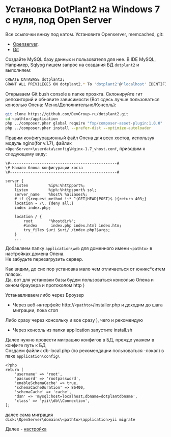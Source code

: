 # Установка DotPlant2 на Windows 7 с нуля, под Open Server

Все ссылочки внизу под катом.
Установите Openserver, memcached, git:

+ [Openserver](http://open-server.ru/download/ "Download Open Server").
+ [Git](https://git-scm.com/download/win "Download Git for Windows")

Создайте MySQL базу данных и пользователя для нее.
В IDE MySQL, Например, Sqlyog пишем запрос на создания БД `dotplant2` и выполняем:

```bash
CREATE DATABASE dotplant2;
GRANT ALL PRIVILEGES ON dotplant2.* To 'dotplant2'@'localhost' IDENTIFIED BY 'REPLACE_WITH_YOUR_PASSWORD';
```

Открываем Git bush console в папке проэкта. Склонируйте гит репозиторий и обновите зависимости (Вот сдесь лучше пользоваться консолью Опена: Меню/Дополнительно/Консоль):

```bash
git clone https://github.com/DevGroup-ru/dotplant2.git
cd <pathto>/application
php ../composer.phar global require "fxp/composer-asset-plugin:1.0.0"
php ../composer.phar install --prefer-dist --optimize-autoloader
```

Правим конфигурационный файл Опена для всех хостов, используя модуль nginx(for v.1.7), файлик    
`<OpenServer>\userdata\config\Nginx-1.7_vhost.conf`, приводим к следующему виду:

```
\#-----------------------------------------------#  
\# Начало блока конфигурации хоста  
\#-----------------------------------------------#      

server {        
	listen         %ip%:%httpport%;     
	listen         %ip%:%httpsport% ssl;        
	server_name    %host% %aliases%;        
	# if ($request_method !~* ^(GET|HEAD|POST)$ ){return 403;}      
	location ~ /\. {deny all;}      
	index index.php;        

    location / {
        root       "%hostdir%";
        #index      index.php index.html index.htm;
		try_files $uri $uri/ /index.php?$args;
    }
    ...
```

Добавляем папку `application\web` для доменного имени `<pathto>` в настройках домена Опена.  
Не забудьте перезагрузить сервер.   

Как видим, до сих пор установка мало чем отличаеться от юникс*ситем плясок.  
Да, вот для установки базы будем пользоваться консолью Опена и окном браузера и протоколом http )

Устанавливаем либо через Броузер   
- Через веб-интерфейс http://`<pathto>`/installer.php и доходим до шага миграции, пока стоп

Либо сразу через консольку и все сразу ), чего и рекомендую  
- Через консоль из папки application запустите install.sh

Далее нужно провести миграцию конфигов в БД, прежде укажем в конфиге путь к БД   
Создаем файлик db-local.php (по рекомендации пользоваться -локал) в паке `application\config\`

```
<?php   
return [    
    'username' => 'root',   
    'password' => 'rootpassword',   
    'enableSchemaCache' => true,    
    'schemaCacheDuration' => 86400, 
    'schemaCache' => 'cache',   
    'dsn' => 'mysql:host=localhost;dbname=dotplantdbname',  
    'class' => 'yii\\db\\Connection',   
];  

```

далее сама миграция  
`
disk:\OpenServer\domains\<pathto>\application>yii migrate
`       

Далее - [настройка](web-application-configuration.md)
